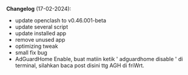**Changelog** (17-02-2024):

- update openclash to v0.46.001-beta
- update several script
- update installed app
- remove unused app
- optimizing tweak
- small fix bug
- AdGuardHome Enable, buat matiin ketik ' adguardhome disable ' di terminal, silahkan baca post disini ttg AGH di friWrt.
